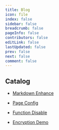 ```yaml
---
title: Blog
icon: file
index: false
sidebar: false
breadcrumb: false
pageInfo: false
contributors: false
editLink: false
lastUpdated: false
prev: false
next: false
comment: false
---
```


## Catalog

- [Markdown Enhance](markdown.md)

- [Page Config](page.md)

- [Function Disable](disable.md)

- [Encryption Demo](encrypt.md)
